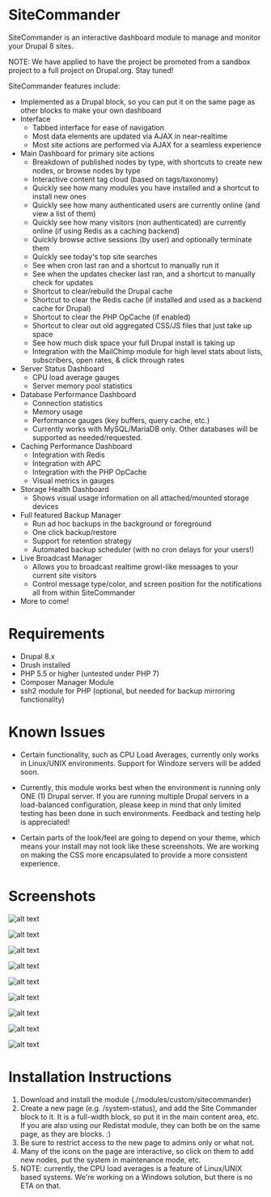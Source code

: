 # SiteCommander
SiteCommander is an interactive dashboard module to manage and monitor your Drupal 8 sites.

NOTE: We have applied to have the project be promoted from a sandbox project to a full project on Drupal.org. Stay tuned!

SiteCommander features include:

- Implemented as a Drupal block, so you can put it on the same page as other blocks to make your own dashboard
- Interface
  - Tabbed interface for ease of navigation
  - Most data elements are updated via AJAX in near-realtime
  - Most site actions are performed via AJAX for a seamless experience
- Main Dashboard for primary site actions
  - Breakdown of published nodes by type, with shortcuts to create new nodes, or browse nodes by type
  - Interactive content tag cloud (based on tags/taxonomy)
  - Quickly see how many modules you have installed and a shortcut to install new ones
  - Quickly see how many authenticated users are currently online (and view a list of them)
  - Quickly see how many visitors (non authenticated) are currently online (if using Redis as a caching backend)
  - Quickly browse active sessions (by user) and optionally terminate them
  - Quickly see today's top site searches
  - See when cron last ran and a shortcut to manually run it
  - See when the updates checker last ran, and a shortcut to manually check for updates
  - Shortcut to clear/rebuild the Drupal cache
  - Shortcut to clear the Redis cache (if installed and used as a backend cache for Drupal)
  - Shortcut to clear the PHP OpCache (if enabled)
  - Shortcut to clear out old aggregated CSS/JS files that just take up space
  - See how much disk space your full Drupal install is taking up
  - Integration with the MailChimp module for high level stats about lists, subscribers, open rates, & click through rates
- Server Status Dashboard
  - CPU load average gauges
  - Server memory pool statistics
- Database Performance Dashboard
  - Connection statistics
  - Memory usage
  - Performance gauges (key buffers, query cache, etc.)
  - Currently works with MySQL/MariaDB only. Other databases will be supported as needed/requested.
- Caching Performance Dashboard
  - Integration with Redis
  - Integration with APC
  - Integration with the PHP OpCache
  - Visual metrics in gauges
- Storage Health Dashboard
  - Shows visual usage information on all attached/mounted storage devices
- Full featured Backup Manager
  - Run ad hoc backups in the background or foreground
  - One click backup/restore
  - Support for retention strategy
  - Automated backup scheduler (with no cron delays for your users!)
- Live Broadcast Manager
  - Allows you to broadcast realtime growl-like messages to your current site visitors
  - Control message type/color, and screen position for the notifications all from within SiteCommander
- More to come!

# Requirements

* Drupal 8.x
* Drush installed
* PHP 5.5 or higher (untested under PHP 7)
* Composer Manager Module
* ssh2 module for PHP (optional, but needed for backup mirroring functionality)

# Known Issues

* Certain functionality, such as CPU Load Averages, currently only works in Linux/UNIX environments. Support for Windoze servers will be added soon.

* Currently, this module works best when the environment is running only ONE (1) Drupal server. If you are running multiple Drupal servers in a load-balanced configuration, please keep in mind that only limited testing has been done in such environments. Feedback and testing help is appreciated!

* Certain parts of the look/feel are going to depend on your theme, which means your install may not look like these screenshots. We are working on making the CSS more encapsulated to provide a more consistent experience.

# Screenshots

![alt text](http://incurs.us/sites/default/files/styles/juicebox_small/public/2016-07/sitecommander-screenshot1_2.png?itok=BpuRa1jE "SiteCommander Screenshot")

![alt text](http://incurs.us/sites/default/files/styles/juicebox_small/public/2016-07/sitecommander-screenshot2_1.png?itok=BpuRa1jE "SiteCommander Screenshot")

![alt text](http://incurs.us/sites/default/files/styles/juicebox_small/public/2016-07/sitecommander-screenshot3_1.png?itok=BpuRa1jE "SiteCommander Screenshot")

![alt text](http://incurs.us/sites/default/files/styles/juicebox_small/public/2016-07/sitecommander-screenshot4_0.png?itok=BpuRa1jE "SiteCommander Screenshot")

![alt text](http://incurs.us/sites/default/files/styles/juicebox_small/public/2016-07/sitecommander-screenshot5_1.png?itok=BpuRa1jE "SiteCommander Screenshot")

![alt text](http://incurs.us/sites/default/files/styles/juicebox_small/public/2016-07/sitecommander-screenshot6_1.png?itok=BpuRa1jE "SiteCommander Screenshot")

![alt text](http://incurs.us/sites/default/files/styles/juicebox_small/public/2016-07/sitecommander-screenshot7_1.png?itok=BpuRa1jE "SiteCommander Screenshot")

![alt text](http://incurs.us/sites/default/files/styles/juicebox_small/public/2016-07/sitecommander-screenshot8_0.png?itok=BpuRa1jE "SiteCommander Screenshot")

![alt text](http://incurs.us/sites/default/files/styles/juicebox_small/public/2016-07/sitecommander-screenshot9_0.png?itok=BpuRa1jE "SiteCommander Screenshot")

# Installation Instructions

1. Download and install the module (./modules/custom/sitecommander)
2. Create a new page (e.g. /system-status), and add the Site Commander block to it. It is a full-width block, so put it in the main content area, etc. If you are also using our Redistat module, they can both be on the same page, as they are blocks. :)
3. Be sure to restrict access to the new page to admins only or what not.
4. Many of the icons on the page are interactive, so click on them to add new nodes, put the system in maintenance mode, etc.
5. NOTE: currently, the CPU load averages is a feature of Linux/UNIX based systems. We're working on a Windows solution, but there is no ETA on that.
